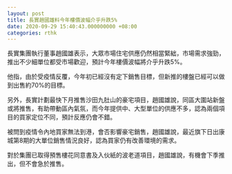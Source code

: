 ```yaml
---
layout: post
title: 長實趙國雄料今年樓價波幅介乎升跌5%
date: 2020-09-29 15:40:43.000000000 +08:00
categories: rthk
---
```


長實集團執行董事趙國雄表示，大眾市場住宅供應仍然相當緊絀，市場需求強勁，推出不少細單位都受市場歡迎，預計今年樓價波幅將介乎升跌5%。

他指，由於受疫情反覆，今年初已經沒有定下銷售目標，但新推的樓盤已經可以做到出售約70%的目標。

另外，長實計劃最快下月推售沙田九肚山的豪宅項目，趙國雄說，同區大圍站新盤或將推售，有助帶動區內氣氛，而今年提供中、大型單位的供應不多，認為兩個項目的買家定位不同，預計反應仍會不錯。

被問到疫情令內地買家無法到港，會否影響豪宅銷售，趙國雄說，最近旗下日出康城第8期的大單位銷售情況良好，認為買家仍有改善環境的需求。

對於集團已取得預售樓花同意書及入伙紙的波老道項目，趙國雄說，有機會下季推出，但不會急於推售。
